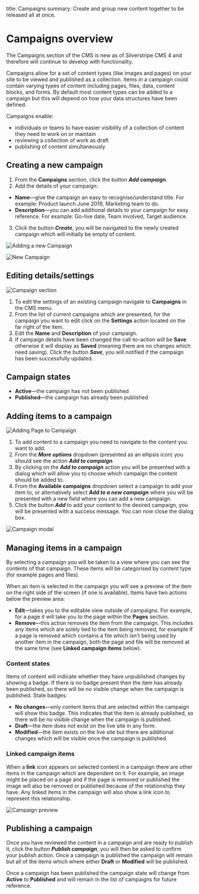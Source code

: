 title: Campaigns
summary: Create and group new content together to be released all at once.

# Campaigns overview

<div class="note" markdown="1">The Campaigns section of the CMS is new as of Silverstripe CMS 4 and therefore will continue to develop with functionality.</div>

Campaigns allow for a set of content types (like images and pages) on your site to be viewed and published as a collection. Items in a campaign could contain varying types of content including pages, files, data, content blocks, and forms. By default most content types can be added to a campaign but this will depend on how your data structures have been defined.

Campaigns enable:
* individuals or teams to have easier visibility of a collection of content they need to work on or maintain
* reviewing a collection of work as draft
* publishing of content simultaneously


## Creating a new campaign

1. From the **Campaigns** section, click the button ***Add campaign***.
2. Add the details of your campaign:
* **Name**—give the campaign an easy to recognise/understand title. For example: Product launch June 2019, Marketing team to do.
* **Description**—you can add additional details to your campaign for easy reference. For example: Go-live date, Team involved, Target audience.
3. Click the button ***Create***, you will be navigated to the newly created campaign which will initially be empty of content.

![Adding a new Campaign](/_images/campaigns-section.png)

![New Campaign](/_images/new-campaign.png)


## Editing details/settings

![Campaign section](/_images/campaign-gridfield.png)

1. To edit the settings of an existing campaign navigate to **Campaigns** in the CMS menu.
2. From the list of current campaigns which are presented, for the campaign you want to edit click on the **Settings** action located on the far right of the item.
3. Edit the **Name** and **Description** of your campaign.
4. If campaign details have been changed the call-to-action will be **Save** otherwise it will display as **Saved** (meaning there are no changes which need saving). Click the button ***Save***, you will notified if the campaign has been successfully updated.

## Campaign states
 * **Active**—the campaign has not been published
 * **Published**—the campaign has already been published

## Adding items to a campaign

![Adding Page to Campaign](/_images/add-to-campaign.png)

1. To add content to a campaign you need to navigate to the content you want to add.
2. From the ***More options*** dropdown (presented as an ellipsis icon) you should see the action ***Add to campaign***.
3. By clicking on the ***Add to campaign*** action you will be presented with a dialog which will allow you to choose which campaign the content should be added to.
4. From the **Available campaigns** dropdown select a campaign to add your item to, or alternatively select ***Add to a new campaign*** where you will be presented with a new field where you can add a new campaign.
5. Click the button ***Add*** to add your content to the desired campaign, you will be presented with a success message. You can now close the dialog box.

![Campaign modal](/_images/campaign-modal.png)

## Managing items in a campaign

By selecting a campaign you will be taken to a view where you can see the contents of that campaign. These items will be categorised by content type (for example pages and files).

When an item is selected in the campaign you will see a preview of the item on the right side of the screen (if one is available). Items have two actions below the preview area:
 * **Edit**—takes you to the editable view outside of campaigns. For example, for a page it will take you to the page within the **Pages** section.
 * **Remove**—this action removes the item from the campaign. This includes any items which are solely tied to the item being removed, for example if a page is removed which contains a file which isn't being used by another item in the campaign, both the page and file will be removed at the same time (see **Linked campaign items** below).

### Content states
Items of content will indicate whether they have unpublished changes by showing a badge. If there is no badge present then the item has already been published, so there will be no visible change when the campaign is published.
 State badges:
* **No changes**—only content items that are selected within the campaign will show this badge. This indicates that the item is already published, so there will be no visible change when the campaign is published.
* **Draft**—the item does not exist on the live site in any form.
* **Modified**—the item exists on the live site but there are additional changes which will be visible once the campaign is published.

 ### Linked campaign items

When a **link** icon appears on selected content in a campaign there are other items in the campaign which are dependent on it. For example, an image might be placed on a page and if the page is removed or published the image will also be removed or published because of the relationship they have. Any linked items in the campaign will also show a link icon to represent this relationship.

![Campaign preview](/_images/preview-campaign.png)

 ## Publishing a campaign

Once you have reviewed the content in a campaign and are ready to publish it, click the button ***Publish campaign***, you will then be asked to confirm your publish action. Once a campaign is published the campaign will remain but all of the items which where either **Draft** or **Modified** will be published.

Once a campaign has been published the campaign state will change from **Active** to **Published** and will remain in the list of campaigns for future reference.
